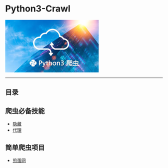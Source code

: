 # Python3-Crawl
![image](https://github.com/Harrdy2018/Python3-Crawl/blob/master/Pictures/Python3%20%E7%88%AC%E8%99%AB.jpg)  

***
## 目录
## 爬虫必备技能
  * [隐藏](https://github.com/Harrdy2018/Python3-Crawl/blob/master/Hide.md)
  * [代理](https://github.com/Harrdy2018/Python3-Crawl/blob/master/Proxy.md)
## 简单爬虫项目
  * [煎蛋网](https://github.com/Harrdy2018/Python3-Crawl/blob/master/%E7%85%8E%E8%9B%8B%E7%BD%91.md)
